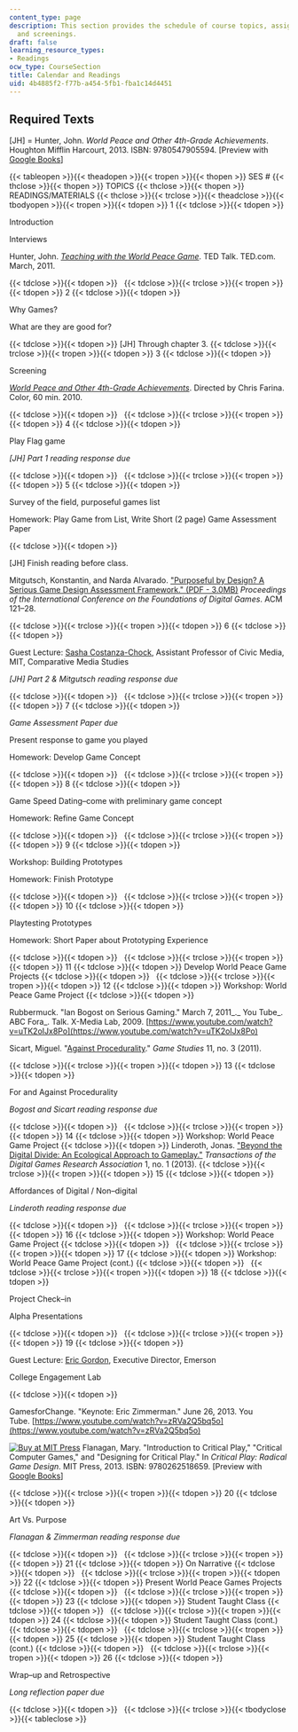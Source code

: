 ```yaml
---
content_type: page
description: This section provides the schedule of course topics, assignments, readings,
  and screenings.
draft: false
learning_resource_types:
- Readings
ocw_type: CourseSection
title: Calendar and Readings
uid: 4b4885f2-f77b-a454-5fb1-fba1c14d4451
---
```

## Required Texts

\[JH\] = Hunter, John. *World Peace and Other 4th-Grade Achievements*. Houghton Mifflin Harcourt, 2013. ISBN: 9780547905594. \[Preview with [Google Books](http://books.google.com/books?id=bVxN2v1u1yQC&pg=PAfrontcover)\]

{{< tableopen >}}{{< theadopen >}}{{< tropen >}}{{< thopen >}}
SES #
{{< thclose >}}{{< thopen >}}
TOPICS
{{< thclose >}}{{< thopen >}}
READINGS/MATERIALS
{{< thclose >}}{{< trclose >}}{{< theadclose >}}{{< tbodyopen >}}{{< tropen >}}{{< tdopen >}}
1
{{< tdclose >}}{{< tdopen >}}

Introduction

Interviews

Hunter, John. [*Teaching with the World Peace Game*](https://www.ted.com/talks/john_hunter_on_the_world_peace_game#t-601747). TED Talk. TED.com. March, 2011.

{{< tdclose >}}{{< tdopen >}}
 
{{< tdclose >}}{{< trclose >}}{{< tropen >}}{{< tdopen >}}
2
{{< tdclose >}}{{< tdopen >}}

Why Games?

What are they are good for?

{{< tdclose >}}{{< tdopen >}}
\[JH\] Through chapter 3.
{{< tdclose >}}{{< trclose >}}{{< tropen >}}{{< tdopen >}}
3
{{< tdclose >}}{{< tdopen >}}

Screening

[*World Peace and Other 4th-Grade Achievements*](http://www.imdb.com/title/tt1612140/). Directed by Chris Farina. Color, 60 min. 2010.

{{< tdclose >}}{{< tdopen >}}
 
{{< tdclose >}}{{< trclose >}}{{< tropen >}}{{< tdopen >}}
4
{{< tdclose >}}{{< tdopen >}}

Play Flag game

*\[JH\] Part 1 reading response due*

{{< tdclose >}}{{< tdopen >}}
 
{{< tdclose >}}{{< trclose >}}{{< tropen >}}{{< tdopen >}}
5
{{< tdclose >}}{{< tdopen >}}

Survey of the field, purposeful games list

Homework: Play Game from List, Write Short (2 page) Game Assessment Paper

{{< tdclose >}}{{< tdopen >}}

\[JH\] Finish reading before class.

Mitgutsch, Konstantin, and Narda Alvarado. ["Purposeful by Design? A Serious Game Design Assessment Framework." (PDF - 3.0MB)](http://gambit.mit.edu/readme/academic_papers/fdg2012_submission_82-1.pdf) *Proceedings of the International Conference on the Foundations of Digital Games*. ACM 121–28.

{{< tdclose >}}{{< trclose >}}{{< tropen >}}{{< tdopen >}}
6
{{< tdclose >}}{{< tdopen >}}

Guest Lecture: [Sasha Costanza-Chock](http://schock.cc/), Assistant Professor of Civic Media, MIT, Comparative Media Studies

*\[JH\] Part 2 & Mitgutsch reading response due*

{{< tdclose >}}{{< tdopen >}}
 
{{< tdclose >}}{{< trclose >}}{{< tropen >}}{{< tdopen >}}
7
{{< tdclose >}}{{< tdopen >}}

*Game Assessment Paper due*

Present response to game you played

Homework: Develop Game Concept

{{< tdclose >}}{{< tdopen >}}
 
{{< tdclose >}}{{< trclose >}}{{< tropen >}}{{< tdopen >}}
8
{{< tdclose >}}{{< tdopen >}}

Game Speed Dating–come with preliminary game concept

Homework: Refine Game Concept

{{< tdclose >}}{{< tdopen >}}
 
{{< tdclose >}}{{< trclose >}}{{< tropen >}}{{< tdopen >}}
9
{{< tdclose >}}{{< tdopen >}}

Workshop: Building Prototypes

Homework: Finish Prototype

{{< tdclose >}}{{< tdopen >}}
 
{{< tdclose >}}{{< trclose >}}{{< tropen >}}{{< tdopen >}}
10
{{< tdclose >}}{{< tdopen >}}

Playtesting Prototypes

Homework: Short Paper about Prototyping Experience

{{< tdclose >}}{{< tdopen >}}
 
{{< tdclose >}}{{< trclose >}}{{< tropen >}}{{< tdopen >}}
11
{{< tdclose >}}{{< tdopen >}}
Develop World Peace Game Projects
{{< tdclose >}}{{< tdopen >}}
 
{{< tdclose >}}{{< trclose >}}{{< tropen >}}{{< tdopen >}}
12
{{< tdclose >}}{{< tdopen >}}
Workshop: World Peace Game Project
{{< tdclose >}}{{< tdopen >}}

Rubbermuck. "Ian Bogost on Serious Gaming." March 7, 2011\_.\_ You Tube\_. ABC Fora\_. Talk. X-Media Lab, 2009. [https://www.youtube.com/watch?v=uTK2oIJx8Po](https://www.youtube.com/watch?v=uTK2oIJx8Po)

Sicart, Miguel. "[Against Procedurality](http://gamestudies.org/1103/articles/sicart_ap)." *Game Studies* 11, no. 3 (2011).

{{< tdclose >}}{{< trclose >}}{{< tropen >}}{{< tdopen >}}
13
{{< tdclose >}}{{< tdopen >}}

For and Against Procedurality

*Bogost and Sicart reading response due*

{{< tdclose >}}{{< tdopen >}}
 
{{< tdclose >}}{{< trclose >}}{{< tropen >}}{{< tdopen >}}
14
{{< tdclose >}}{{< tdopen >}}
Workshop: World Peace Game Project
{{< tdclose >}}{{< tdopen >}}
Linderoth, Jonas. ["Beyond the Digital Divide: An Ecological Approach to Gameplay."](https://todigra.org/index.php/todigra/article/view/1693) *Transactions of the Digital Games Research Association* 1, no. 1 (2013).
{{< tdclose >}}{{< trclose >}}{{< tropen >}}{{< tdopen >}}
15
{{< tdclose >}}{{< tdopen >}}

Affordances of Digital / Non–digital

*Linderoth reading response due*

{{< tdclose >}}{{< tdopen >}}
 
{{< tdclose >}}{{< trclose >}}{{< tropen >}}{{< tdopen >}}
16
{{< tdclose >}}{{< tdopen >}}
Workshop: World Peace Game Project
{{< tdclose >}}{{< tdopen >}}
 
{{< tdclose >}}{{< trclose >}}{{< tropen >}}{{< tdopen >}}
17
{{< tdclose >}}{{< tdopen >}}
Workshop: World Peace Game Project (cont.)
{{< tdclose >}}{{< tdopen >}}
 
{{< tdclose >}}{{< trclose >}}{{< tropen >}}{{< tdopen >}}
18
{{< tdclose >}}{{< tdopen >}}

Project Check–in

Alpha Presentations

{{< tdclose >}}{{< tdopen >}}
 
{{< tdclose >}}{{< trclose >}}{{< tropen >}}{{< tdopen >}}
19
{{< tdclose >}}{{< tdopen >}}

Guest Lecture: [Eric Gordon](https://www.emerson.edu/faculty-staff-directory/eric-gordon), Executive Director, Emerson

College Engagement Lab

{{< tdclose >}}{{< tdopen >}}

GamesforChange. "Keynote: Eric Zimmerman." June 26, 2013. You Tube. [https://www.youtube.com/watch?v=zRVa2Q5bq5o](https://www.youtube.com/watch?v=zRVa2Q5bq5o)

[![Buy at MIT Press](/images/mp_logo.gif)](https://mitpress.mit.edu/9780262518659) Flanagan, Mary. "Introduction to Critical Play," "Critical Computer Games," and "Designing for Critical Play." In *Critical Play: Radical Game Design*. MIT Press, 2013. ISBN: 9780262518659. \[Preview with [Google Books](http://books.google.com/books?id=-VXH43WH5Z4C&pg=PA1=onepage)\]

{{< tdclose >}}{{< trclose >}}{{< tropen >}}{{< tdopen >}}
20
{{< tdclose >}}{{< tdopen >}}

Art Vs. Purpose

*Flanagan & Zimmerman reading response due*

{{< tdclose >}}{{< tdopen >}}
 
{{< tdclose >}}{{< trclose >}}{{< tropen >}}{{< tdopen >}}
21
{{< tdclose >}}{{< tdopen >}}
On Narrative
{{< tdclose >}}{{< tdopen >}}
 
{{< tdclose >}}{{< trclose >}}{{< tropen >}}{{< tdopen >}}
22
{{< tdclose >}}{{< tdopen >}}
Present World Peace Games Projects
{{< tdclose >}}{{< tdopen >}}
 
{{< tdclose >}}{{< trclose >}}{{< tropen >}}{{< tdopen >}}
23
{{< tdclose >}}{{< tdopen >}}
Student Taught Class
{{< tdclose >}}{{< tdopen >}}
 
{{< tdclose >}}{{< trclose >}}{{< tropen >}}{{< tdopen >}}
24
{{< tdclose >}}{{< tdopen >}}
Student Taught Class (cont.)
{{< tdclose >}}{{< tdopen >}}
 
{{< tdclose >}}{{< trclose >}}{{< tropen >}}{{< tdopen >}}
25
{{< tdclose >}}{{< tdopen >}}
Student Taught Class (cont.)
{{< tdclose >}}{{< tdopen >}}
 
{{< tdclose >}}{{< trclose >}}{{< tropen >}}{{< tdopen >}}
26
{{< tdclose >}}{{< tdopen >}}

Wrap–up and Retrospective

*Long reflection paper due*

{{< tdclose >}}{{< tdopen >}}
 
{{< tdclose >}}{{< trclose >}}{{< tbodyclose >}}{{< tableclose >}}